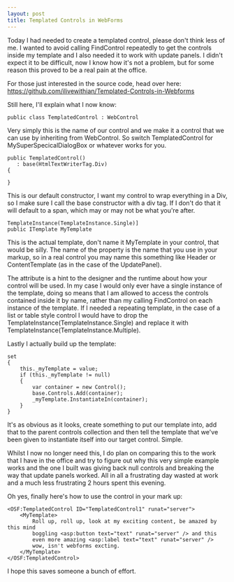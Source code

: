 ```yaml
---
layout: post
title: Templated Controls in WebForms
---
```


Today I had needed to create a templated control, please don't think less of me. I wanted to avoid calling FindControl repeatedly to get the controls inside my template and I also needed it to work with update panels. I didn't expect it to be difficult, now I know how it's not a problem, but for some reason this proved to be a real pain at the office.
For those just interested in the source code, head over here: <a href="https://github.com/ilivewithian/Templated-Controls-in-Webforms">https://github.com/ilivewithian/Templated-Controls-in-Webforms</a>

Still here, I'll explain what I now know:
    public class TemplatedControl : WebControl
Very simply this is the name of our control and we make it a control that we can use by inheriting from WebControl. So switch TemplatedControl for MySuperSpecicalDialogBox or whatever works for you.
    public TemplatedControl()
       : base(HtmlTextWriterTag.Div)
    {    
    }

This is our default constructor, I want my control to wrap everything in a Div, so I make sure I call the base constructor with a div tag. If I don't do that it will default to a span, which may or may not be what you're after.
    TemplateInstance(TemplateInstance.Single)]    public ITemplate MyTemplate
This is the actual template, don't name it MyTemplate in your control, that would be silly. The name of the property is the name that you use in your markup, so in a real control you may name this something like Header or ContentTemplate (as in the case of the UpdatePanel).
The attribute is a hint to the designer and the runtime about how your control will be used. In my case I would only ever have a single instance of the template, doing so means that I am allowed to access the controls contained inside it by name, rather than my calling FindControl on each instance of the template. If I needed a repeating template, in the case of a list or table style control I would have to drop the TemplateInstance(TemplateInstance.Single) and replace it with TemplateInstance(TemplateInstance.Multiple).
Lastly I actually build up the template:
    set
    {
        this._myTemplate = value;
        if (this._myTemplate != null)
        {
            var container = new Control();
            base.Controls.Add(container);
            _myTemplate.InstantiateIn(container);
        }
    }
It's as obvious as it looks, create something to put our template into, add that to the parent controls collection and then tell the template that we've been given to instantiate itself into our target control. Simple.
Whilst I now no longer need this, I do plan on comparing this to the work that I have in the office and try to figure out why this very simple example works and the one I built was giving back null controls and breaking the way that update panels worked. All in all a frustrating day wasted at work and a much less frustrating 2 hours spent this evening.
Oh yes, finally here's how to use the control in your mark up:
    <OSF:TemplatedControl ID="TemplatedControl1" runat="server">
        <MyTemplate>
            Roll up, roll up, look at my exciting content, be amazed by this mind 
            boggling <asp:button text="text" runat="server" /> and this 
            even more amazing <asp:label text="text" runat="server" />
            wow, isn't webforms excting.
        </MyTemplate>
    </OSF:TemplatedControl>
I hope this saves someone a bunch of effort.